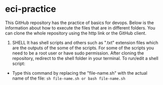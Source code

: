 # eci-practice
This GitHub repository has the practice of basics for devops.
Below is the information about how to execute the files that are in different folders.
You can clone the whole repository using the http link or the GitHub client.
1. SHELL
It has shell scripts and others such as ".txt" extension files which are the outputs of the some of the scripts.
For some of the scripts you need to be a root user or have sudo permission.
After cloning the repository, redirect to the shell folder in your terminal.
To run/edit a shell script:
- Type this command by replacing the "file-name.sh" with the actual name of the file:
  `sh file-name.sh or bash file-name.sh`
